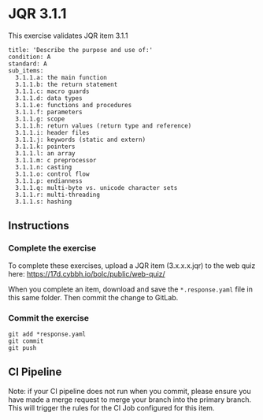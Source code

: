 # JQR 3.1.1


This exercise validates JQR item 3.1.1

```
title: 'Describe the purpose and use of:'
condition: A
standard: A
sub_items:
  3.1.1.a: the main function
  3.1.1.b: the return statement
  3.1.1.c: macro guards
  3.1.1.d: data types
  3.1.1.e: functions and procedures
  3.1.1.f: parameters
  3.1.1.g: scope
  3.1.1.h: return values (return type and reference)
  3.1.1.i: header files
  3.1.1.j: keywords (static and extern)
  3.1.1.k: pointers
  3.1.1.l: an array
  3.1.1.m: c preprocessor
  3.1.1.n: casting
  3.1.1.o: control flow
  3.1.1.p: endianness
  3.1.1.q: multi-byte vs. unicode character sets
  3.1.1.r: multi-threading
  3.1.1.s: hashing
```



## Instructions

### Complete the exercise

To complete these exercises, upload a JQR item (3.x.x.x.jqr) to the web quiz here: https://17d.cybbh.io/bolc/public/web-quiz/

When you complete an item, download and save the `*.response.yaml` file in this same folder. Then commit the change to GitLab.

### Commit the exercise

```
git add *response.yaml
git commit
git push
```

## CI Pipeline

Note: if your CI pipeline does not run when you commit, please ensure you have made a merge request to merge
your branch into the primary branch. This will trigger the rules for the CI Job configured for this item.
